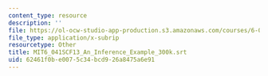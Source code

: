 ```yaml
---
content_type: resource
description: ''
file: https://ol-ocw-studio-app-production.s3.amazonaws.com/courses/6-041sc-probabilistic-systems-analysis-and-applied-probability-fall-2013/62461f0be0075c34bcd926a8475a6e91_MIT6_041SCF13_An_Inference_Example_300k.vtt
file_type: application/x-subrip
resourcetype: Other
title: MIT6_041SCF13_An_Inference_Example_300k.srt
uid: 62461f0b-e007-5c34-bcd9-26a8475a6e91
---
```

